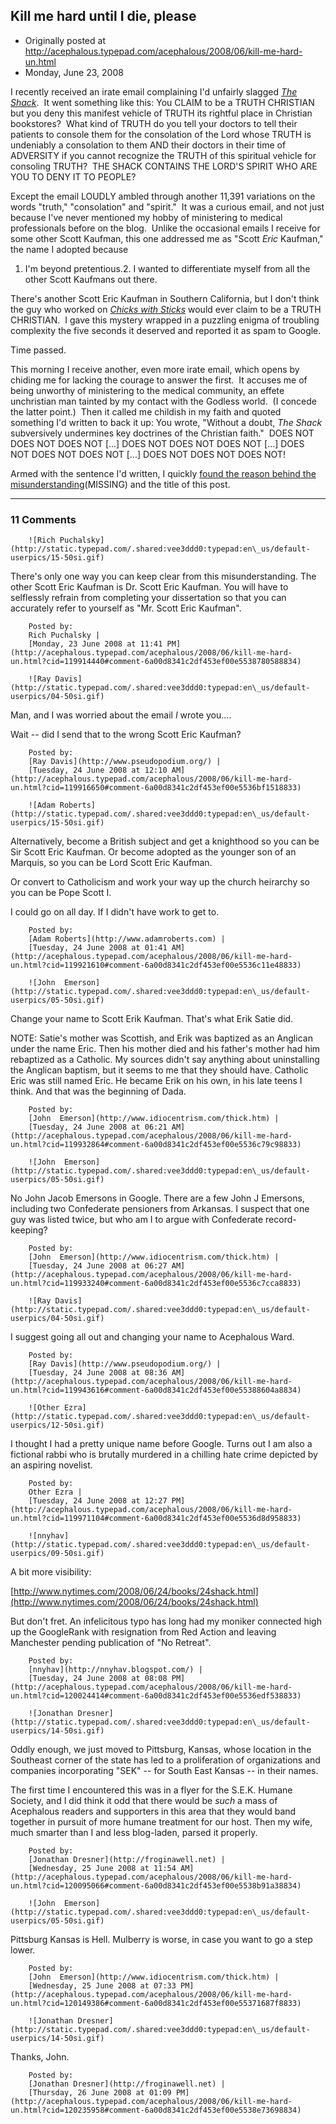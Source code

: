 ## Kill me hard until I die, please

 * Originally posted at http://acephalous.typepad.com/acephalous/2008/06/kill-me-hard-un.html
 * Monday, June 23, 2008



I recently received an irate email complaining I'd unfairly slagged [_The Shack_](http://www.amazon.com/exec/obidos/ASIN/0964729237/diesekoschmar-20).  It went something like this:
You CLAIM to be a TRUTH CHRISTIAN but you deny this manifest vehicle of TRUTH its rightful place in Christian bookstores?  What kind of TRUTH do you tell your doctors to tell their patients to console them for the consolation of the Lord whose TRUTH is undeniably a consolation to them AND their doctors in their time of ADVERSITY if you cannot recognize the TRUTH of this spiritual vehicle for consoling TRUTH?  THE SHACK CONTAINS THE LORD'S SPIRIT WHO ARE YOU TO DENY IT TO PEOPLE?

Except the email LOUDLY ambled through another 11,391 variations on the words "truth," "consolation" and "spirit."  It was a curious email, and not just because I've never mentioned my hobby of ministering to medical professionals before on the blog.  Unlike the occasional emails I receive for some other Scott Kaufman, this one addressed me as "Scott _Eric_ Kaufman," the name I adopted because 

1.  I'm beyond pretentious.2.  I wanted to differentiate myself from all the other Scott Kaufmans out there. 

There's another Scott Eric Kaufman in Southern California, but I don't think the guy who worked on _[Chicks with Sticks](http://www.imdb.com/name/nm0442262/)_ would ever claim to be a TRUTH CHRISTIAN.  I gave this mystery wrapped in a puzzling enigma of troubling complexity the five seconds it deserved and reported it as spam to Google.  

Time passed.  

This morning I receive another, even more irate email, which opens by chiding me for lacking the courage to answer the first.  It accuses me of being unworthy of ministering to the medical community, an effete unchristian man tainted by my contact with the Godless world.  (I concede the latter point.)  Then it called me childish in my faith and quoted something I'd written to back it up:
You wrote, "Without a doubt, _The Shack_ subversively undermines key doctrines of the Christian faith."  DOES NOT DOES NOT DOES NOT [...] DOES NOT DOES NOT DOES NOT [...] DOES NOT DOES NOT DOES NOT [...] DOES NOT DOES NOT DOES NOT!

Armed with the sentence I'd written, I quickly [found the reason behind the misunderstanding](http://www.google.com/search?q=%!W(MISSING)ithout+a+doubt%!C(MISSING)+The+Shack+subversively+undermines+key+doctrines+of+the+Christian+faith.+%!)(MISSING) and the title of this post.

		

* * *

### 11 Comments 

		

                
[]()

	

		![Rich Puchalsky](http://static.typepad.com/.shared:vee3ddd0:typepad:en\_us/default-userpics/15-50si.gif)
	

	

		

There's only one way you can keep clear from this misunderstanding.  The other Scott Eric Kaufman is Dr. Scott Eric Kaufman.  You will have to selflessly refrain from completing your dissertation so that you can accurately refer to yourself as "Mr. Scott Eric Kaufman".  

	

		Posted by:
		Rich Puchalsky |
		[Monday, 23 June 2008 at 11:41 PM](http://acephalous.typepad.com/acephalous/2008/06/kill-me-hard-un.html?cid=119914440#comment-6a00d8341c2df453ef00e5538780588834)

[]()

	

		![Ray Davis](http://static.typepad.com/.shared:vee3ddd0:typepad:en\_us/default-userpics/04-50si.gif)
	

	

		

Man, and I was worried about the email _I_ wrote you....

Wait -- did I send that to the wrong Scott Eric Kaufman?

	

		Posted by:
		[Ray Davis](http://www.pseudopodium.org/) |
		[Tuesday, 24 June 2008 at 12:10 AM](http://acephalous.typepad.com/acephalous/2008/06/kill-me-hard-un.html?cid=119916650#comment-6a00d8341c2df453ef00e5536bf1518833)

[]()

	

		![Adam Roberts](http://static.typepad.com/.shared:vee3ddd0:typepad:en\_us/default-userpics/15-50si.gif)
	

	

		

Alternatively, become a British subject and get a knighthood so you can be Sir Scott Eric Kaufman.  Or become adopted as the younger son of an Marquis, so you can be Lord Scott Eric Kaufman.

Or convert to Catholicism and work your way up the church heirarchy so you can be Pope Scott I.

I could go on all day.  If I didn't have work to get to.

	

		Posted by:
		[Adam Roberts](http://www.adamroberts.com) |
		[Tuesday, 24 June 2008 at 01:41 AM](http://acephalous.typepad.com/acephalous/2008/06/kill-me-hard-un.html?cid=119921610#comment-6a00d8341c2df453ef00e5536c11e48833)

[]()

	

		![John  Emerson](http://static.typepad.com/.shared:vee3ddd0:typepad:en\_us/default-userpics/05-50si.gif)
	

	

		

Change your name to Scott Erik Kaufman. That's what Erik Satie did.

NOTE: Satie's mother was Scottish, and Erik was baptized as an Anglican under the name Eric. Then his mother died and his father's mother had him rebaptized as a Catholic. My sources didn't say anything about uninstalling the Anglican baptism, but it seems to me that they should have. Catholic Eric was still named Eric. He became Erik on his own, in his late teens I think. And that was the beginning of Dada. 

	

		Posted by:
		[John  Emerson](http://www.idiocentrism.com/thick.htm) |
		[Tuesday, 24 June 2008 at 06:21 AM](http://acephalous.typepad.com/acephalous/2008/06/kill-me-hard-un.html?cid=119932864#comment-6a00d8341c2df453ef00e5536c79c98833)

[]()

	

		![John  Emerson](http://static.typepad.com/.shared:vee3ddd0:typepad:en\_us/default-userpics/05-50si.gif)
	

	

		

No John Jacob Emersons in Google. There are a few John J Emersons, including two Confederate pensioners from Arkansas. I suspect that one guy was listed twice, but who am I to argue with Confederate record-keeping?

	

		Posted by:
		[John  Emerson](http://www.idiocentrism.com/thick.htm) |
		[Tuesday, 24 June 2008 at 06:27 AM](http://acephalous.typepad.com/acephalous/2008/06/kill-me-hard-un.html?cid=119933240#comment-6a00d8341c2df453ef00e5536c7cca8833)

[]()

	

		![Ray Davis](http://static.typepad.com/.shared:vee3ddd0:typepad:en\_us/default-userpics/04-50si.gif)
	

	

		

I suggest going all out and changing your name to Acephalous Ward.

	

		Posted by:
		[Ray Davis](http://www.pseudopodium.org/) |
		[Tuesday, 24 June 2008 at 08:36 AM](http://acephalous.typepad.com/acephalous/2008/06/kill-me-hard-un.html?cid=119943616#comment-6a00d8341c2df453ef00e55388604a8834)

[]()

	

		![Other Ezra](http://static.typepad.com/.shared:vee3ddd0:typepad:en\_us/default-userpics/12-50si.gif)
	

	

		

I thought I had a pretty unique name before Google. Turns out I am also a fictional rabbi who is brutally murdered in a chilling hate crime depicted by an aspiring novelist.

	

		Posted by:
		Other Ezra |
		[Tuesday, 24 June 2008 at 12:27 PM](http://acephalous.typepad.com/acephalous/2008/06/kill-me-hard-un.html?cid=119971104#comment-6a00d8341c2df453ef00e5536d8d958833)

[]()

	

		![nnyhav](http://static.typepad.com/.shared:vee3ddd0:typepad:en\_us/default-userpics/09-50si.gif)
	

	

		

A bit more visibility:  

[http://www.nytimes.com/2008/06/24/books/24shack.html](http://www.nytimes.com/2008/06/24/books/24shack.html)

But don't fret. An infelicitous typo has long had my moniker connected high up the GoogleRank with resignation from Red Action and leaving Manchester pending publication of "No Retreat".

	

		Posted by:
		[nnyhav](http://nnyhav.blogspot.com/) |
		[Tuesday, 24 June 2008 at 08:08 PM](http://acephalous.typepad.com/acephalous/2008/06/kill-me-hard-un.html?cid=120024414#comment-6a00d8341c2df453ef00e5536edf538833)

[]()

	

		![Jonathan Dresner](http://static.typepad.com/.shared:vee3ddd0:typepad:en\_us/default-userpics/14-50si.gif)
	

	

		

Oddly enough, we just moved to Pittsburg, Kansas, whose location in the Southeast corner of the state has led to a proliferation of organizations and companies incorporating "SEK" -- for South East Kansas -- in their names. 

The first time I encountered this was in a flyer for the S.E.K. Humane Society, and I did think it odd that there would be _such_ a mass of Acephalous readers and supporters in this area that they would band together in pursuit of more humane treatment for our host. Then my wife, much smarter than I and less blog-laden, parsed it properly. 

	

		Posted by:
		[Jonathan Dresner](http://froginawell.net) |
		[Wednesday, 25 June 2008 at 11:54 AM](http://acephalous.typepad.com/acephalous/2008/06/kill-me-hard-un.html?cid=120095066#comment-6a00d8341c2df453ef00e5538b91a38834)

[]()

	

		![John  Emerson](http://static.typepad.com/.shared:vee3ddd0:typepad:en\_us/default-userpics/05-50si.gif)
	

	

		

Pittsburg Kansas is Hell. Mulberry is worse, in case you want to go a step lower.

	

		Posted by:
		[John  Emerson](http://www.idiocentrism.com/thick.htm) |
		[Wednesday, 25 June 2008 at 07:33 PM](http://acephalous.typepad.com/acephalous/2008/06/kill-me-hard-un.html?cid=120149386#comment-6a00d8341c2df453ef00e55371687f8833)

[]()

	

		![Jonathan Dresner](http://static.typepad.com/.shared:vee3ddd0:typepad:en\_us/default-userpics/14-50si.gif)
	

	

		

Thanks, John. 

	

		Posted by:
		[Jonathan Dresner](http://froginawell.net) |
		[Thursday, 26 June 2008 at 01:09 PM](http://acephalous.typepad.com/acephalous/2008/06/kill-me-hard-un.html?cid=120235958#comment-6a00d8341c2df453ef00e5538e73698834)

		

        